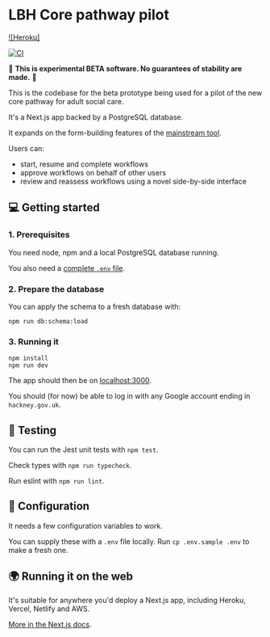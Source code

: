 # LBH Core pathway pilot

[![Heroku]](https://heroku-badge.herokuapp.com/?app=lbh-core-pathway-pilot)

[![CI](https://github.com/LBHackney-IT/lbh-core-pathway-pilot/actions/workflows/tests.yml/badge.svg)](https://github.com/LBHackney-IT/lbh-core-pathway-pilot/actions/workflows/tests.yml)

🚨 **This is experimental BETA software. No guarantees of stability are made.** 🚨

This is the codebase for the beta prototype being used for a pilot of the new core pathway for adult social care.

It's a Next.js app backed by a PostgreSQL database.

It expands on the form-building features of the [mainstream tool](https://github.com/LBHackney-IT/lbh-social-care-frontend/wiki/How-to-create-and-modify-forms).

Users can:

- start, resume and complete workflows
- approve workflows on behalf of other users
- review and reassess workflows using a novel side-by-side interface

## 💻 Getting started

### 1. Prerequisites

You need node, npm and a local PostgreSQL database running.

You also need a [complete `.env` file](#-configuration).

### 2. Prepare the database

You can apply the schema to a fresh database with:

```
npm run db:schema:load
```

### 3. Running it

```
npm install
npm run dev
```

The app should then be on [localhost:3000](http://localhost:3000).

You should (for now) be able to log in with any Google account ending in `hackney.gov.uk`.

## 🧪 Testing

You can run the Jest unit tests with `npm test`.

Check types with `npm run typecheck`.

Run eslint with `npm run lint`.

## 🧬 Configuration

It needs a few configuration variables to work.

You can supply these with a `.env` file locally. Run `cp .env.sample .env` to make a fresh one.

## 🌍 Running it on the web

It's suitable for anywhere you'd deploy a Next.js app, including Heroku, Vercel, Netlify and AWS.

[More in the Next.js docs](https://nextjs.org/docs/deployment).
